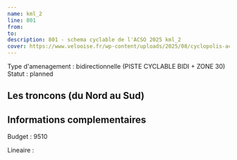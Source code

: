```yaml
---
name: kml_2 
line: 801
from: 
to:  
description: 801 - schema cyclable de l'ACSO 2025 kml_2 
cover: https://www.velooise.fr/wp-content/uploads/2025/08/cyclopolis-acso-801.jpg
---
```

Type d'amenagement : bidirectionnelle (PISTE CYCLABLE BIDI + ZONE 30)
Statut : planned
## Les troncons (du Nord au Sud)

## Informations complementaires

Budget  : 9510 

Lineaire :


